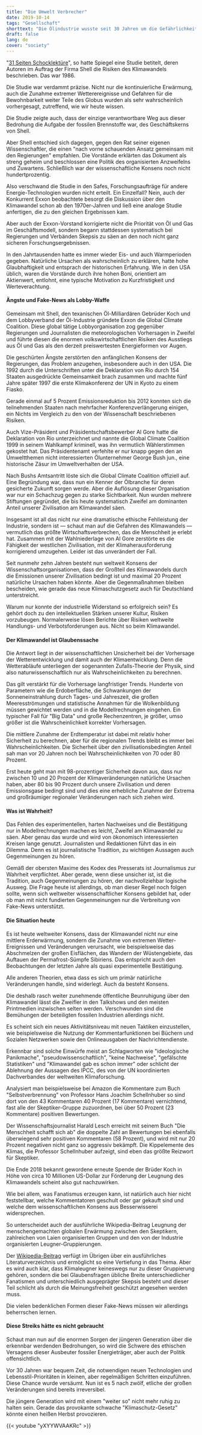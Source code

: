 ```yaml
---
title: "Die Umwelt Verbrecher"
date: 2019-10-14
tags: "Gesellschaft"
shorttext: "Die Ölindustrie wusste seit 30 Jahren um die Gefährlichkeit fossiler Brennstoffe und entschied sich für ein Weiter so!"
draft: false
lang: de
cover: "society"
---
```


"[31 Seiten Schocklektüre](https://www.spiegel.de/spiegel/wie-shell-sein-wissen-ueber-den-klimawandel-geheim-hielt-a-1202889.html "Wie ein Ölkonzern sein Wissen über den Klimawandel geheim hielt")", so hatte Spiegel eine Studie betitelt, deren Autoren im Auftrag der Firma Shell die Risiken des Klimawandels beschrieben. Das war 1986.

Die Studie war verdammt präzise. Nicht nur die kontinuierliche Erwärmung, auch die Zunahme extremer Wetterereignisse und Gefahren für die Bewohnbarkeit weiter Teile des Globus wurden als sehr wahrscheinlich vorhergesagt, zutreffend, wie wir heute wissen.

Die Studie zeigte auch, dass der einzige verantwortbare Weg aus dieser Bedrohung die Aufgabe der fossilen Brennstoffe war, des Geschäftskerns von Shell.

Aber Shell entschied sich dagegen, gegen den Rat seiner eigenen Wissenschaftler, die einen "nach vorne schauenden Ansatz gemeinsam mit den Regierungen" empfahlen. Die Vorstände erklärten das Dokument als streng geheim und beschlossen eine Politik des organisierten Anzweifelns und Zuwartens. Schließlich war der wissenschaftliche Konsens noch nicht hundertprozentig.

Also verschwand die Studie in den Safes, Forschungsaufträge für andere Energie-Technologien wurden nicht erteilt. Ein Einzelfall? Nein, auch der Konkurrent Exxon beobachtete besorgt die Diskussion über den Klimawandel schon ab den 1970er-Jahren und ließ eine analoge Studie anfertigen, die zu den gleichen Ergebnissen kam.

Aber auch der Exxon-Vorstand korrigierte nicht die Priorität von Öl und Gas im Geschäftsmodell, sondern begann stattdessen systematisch bei Regierungen und Verbänden Skepsis zu säen an den noch nicht ganz sicheren Forschungsergebnissen.

In den Jahrtausenden hatte es immer wieder Eis- und auch Warmperioden gegeben. Natürliche Ursachen als wahrscheinlich zu erklären, hatte hohe Glaubhaftigkeit und entsprach der historischen Erfahrung. Wie in den USA üblich, waren die Vorstände durch ihre hohen Boni, orientiert am Aktienwert, entlohnt, eine typische Motivation zu Kurzfristigkeit und Werteverachtung.

#### Ängste und Fake-News als Lobby-Waffe

Gemeinsam mit Shell, den texanischen Öl-Milliardären Gebrüder Koch und dem Lobbyverband der Öl-Industrie gründete Exxon die Global Climate Coalition. Diese global tätige Lobbyorganisation zog gegenüber Regierungen und Journalisten die meteorologischen Vorhersagen in Zweifel und führte diesen die enormen volkswirtschaftlichen Risiken des Ausstiegs aus Öl und Gas als den derzeit preiswertesten Energieformen vor Augen.

Die geschürten Ängste zerstörten den anfänglichen Konsens der Regierungen, das Problem anzugehen, insbesondere auch in den USA. Die 1992 durch die Unterschriften unter die Deklaration von Rio durch 154 Staaten ausgedrückte Gemeinsamkeit brach zusammen und machte fünf Jahre später 1997 die erste Klimakonferenz der UN in Kyoto zu einem Fiasko.

Gerade einmal auf 5 Prozent Emissionsreduktion bis 2012 konnten sich die teilnehmenden Staaten nach mehrfacher Konferenzverlängerung einigen, ein Nichts im Vergleich zu den von der Wissenschaft beschriebenen Risiken.

Auch Vize-Präsident und Präsidentschaftsbewerber Al Gore hatte die Deklaration von Rio unterzeichnet und nannte die Global Climate Coalition 1999 in seinem Wahlkampf kriminell, was ihn vermutlich Wählerstimmen gekostet hat. Das Präsidentenamt verfehlte er nur knapp gegen den an Umweltthemen nicht interessierten Ölunternehmer George Bush jun., eine historische Zäsur im Umweltverhalten der USA.

Nach Bushs Amtsantritt löste sich die Global Climate Coalition offiziell auf. Eine Begründung war, dass nun ein Kenner der Ölbranche für deren gesicherte Zukunft sorgen werde. Aber die Auflösung dieser Organisation war nur ein Schachzug gegen zu starke Sichtbarkeit. Nun wurden mehrere Stiftungen gegründet, die bis heute systematisch Zweifel am dominanten Anteil unserer Zivilisation am Klimawandel säen.

Insgesamt ist all das nicht nur eine dramatische ethische Fehlleistung der Industrie, sondern ist — schaut man auf die Gefahren des Klimawandels — vermutlich das größte Wirtschaftsverbrechen, das die Menschheit je erlebt hat. Zusammen mit der Wahlniederlage von Al Gore zerstörte es die Fähigkeit der westlichen Zivilisation, mit der Klimaherausforderung korrigierend umzugehen. Leider ist das unverändert der Fall.

Seit nunmehr zehn Jahren besteht nun weltweit Konsens der Wissenschaftsorganisationen, dass der Großteil des Klimawandels durch die Emissionen unserer Zivilisation bedingt ist und maximal 20 Prozent natürliche Ursachen haben könnte. Aber die Gegenmaßnahmen bleiben bescheiden, wie gerade das neue Klimaschutzgesetz auch für Deutschland unterstreicht.

Warum nur konnte der industrielle Widerstand so erfolgreich sein? Es gehört doch zu den intellektuellen Stärken unserer Kultur, Risiken vorzubeugen. Normalerweise lösen Berichte über Risiken weltweite Handlungs- und Verbotsforderungen aus. Nicht so beim Klimawandel.

#### Der Klimawandel ist Glaubenssache

Die Antwort liegt in der wissenschaftlichen Unsicherheit bei der Vorhersage der Wetterentwicklung und damit auch der Klimaentwicklung. Denn die Wetterabläufe unterliegen der sogenannten Zufalls-Theorie der Physik, sind also naturwissenschaftlich nur als Wahrscheinlichkeiten zu berechnen.

Das gilt verstärkt für die Vorhersage langfristiger Trends. Hunderte von Parametern wie die Erdoberfläche, die Schwankungen der Sonneneinstrahlung durch Tages- und Jahreszeit, die großen Meeresströmungen und statistische Annahmen für die Wolkenbildung müssen gewichtet werden und in die Modellrechnungen eingehen. Ein typischer Fall für "Big Data" und große Rechenzentren, je größer, umso größer ist die Wahrscheinlichkeit korrekter Vorhersagen.

Die mittlere Zunahme der Erdtemperatur ist dabei mit relativ hoher Sicherheit zu berechnen, aber für die regionalen Trends bleibt es immer bei Wahrscheinlichkeiten. Die Sicherheit über den zivilisationsbedingten Anteil sah man vor 20 Jahren noch bei Wahrscheinlichkeiten von 70 oder 80 Prozent.

Erst heute geht man mit 98-prozentiger Sicherheit davon aus, dass nur zwischen 10 und 20 Prozent der Klimaveränderungen natürliche Ursachen haben, aber 80 bis 90 Prozent durch unsere Zivilisation und deren Emissionsgase bedingt sind und dies eine erhebliche Zunahme der Extrema und großräumiger regionaler Veränderungen nach sich ziehen wird.

#### Was ist Wahrheit?

Das Fehlen des experimentellen, harten Nachweises und die Bestätigung nur in Modellrechnungen machen es leicht, Zweifel am Klimawandel zu säen. Aber genau das wurde und wird von ökonomisch interessierten Kreisen lange genutzt. Journalisten und Redaktionen führt das in ein Dilemma. Denn es ist journalistische Tradition, zu wichtigen Aussagen auch Gegenmeinungen zu hören.

Gemäß der obersten Maxime des Kodex des Presserats ist Journalismus zur Wahrheit verpflichtet. Aber gerade, wenn diese unsicher ist, ist die Tradition, auch Gegenmeinungen zu hören, der nachvollziehbar logische Ausweg. Die Frage heute ist allerdings, ob man dieser Regel noch folgen sollte, wenn sich weltweiter wissenschaftlicher Konsens gebildet hat, oder ob man mit nicht fundierten Gegenmeinungen nur die Verbreitung von Fake-News unterstützt.

#### Die Situation heute

Es ist heute weltweiter Konsens, dass der Klimawandel nicht nur eine mittlere Erderwärmung, sondern die Zunahme von extremen Wetter-Ereignissen und Veränderungen verursacht, wie beispielsweise das Abschmelzen der großen Eisflächen, das Wandern der Wüstengebiete, das Auftauen der Permafrost-Sümpfe Sibiriens. Das entspricht auch den Beobachtungen der letzten Jahre als quasi experimentelle Bestätigung.

Alle anderen Theorien, etwa dass es sich um primär natürliche Veränderungen handle, sind widerlegt. Auch da besteht Konsens.

Die deshalb rasch weiter zunehmende öffentliche Beunruhigung über den Klimawandel lässt die Zweifler in den Talkshows und den meisten Printmedien inzwischen selten werden. Verschwunden sind die Bemühungen der beteiligten fossilen Industrien allerdings nicht.

Es scheint sich ein neues Aktivitätsniveau mit neuen Taktiken einzustellen, wie beispielsweise die Nutzung der Kommentarfunktionen bei Büchern und Sozialen Netzwerken sowie den Onlineausgaben der Nachrichtendienste.

Erkennbar sind solche Einwürfe meist an Schlagworten wie "ideologische Panikmache", "pseudowissenschaftlich", "keine Nachweise", "gefälschte Statistiken" und "Klimawandel gab es schon immer" oder schlicht der Ablehnung der Aussagen des IPCC, des von der UN koordinierten Dachverbandes der weltweiten Klimaforschung.

Analysiert man beispielsweise bei Amazon die Kommentare zum Buch "Selbstverbrennung" von Professor Hans Joachim Schellnhuber so sind dort von den 43 Kommentaren 40 Prozent (17 Kommentare) vernichtend, fast alle der Skeptiker-Gruppe zuzuordnen, bei über 50 Prozent (23 Kommentare) positiven Bewertungen.

Der Wissenschaftsjournalist Harald Lesch erreicht mit seinem Buch "Die Menschheit schafft sich ab" die doppelte Zahl an Bewertungen bei ebenfalls überwiegend sehr positiven Kommentaren (58 Prozent), und wird mit nur 20 Prozent negativen nicht ganz so aggressiv bekämpft. Die Kippelemente des Klimas, die Professor Schellnhuber aufzeigt, sind eben das größte Reizwort für Skeptiker.

Die Ende 2018 bekannt gewordene erneute Spende der Brüder Koch in Höhe von circa 10 Millionen US-Dollar zur Förderung der Leugnung des Klimawandels scheint also gut nachzuwirken.

Wie bei allem, was Fanatismus erzeugen kann, ist natürlich auch hier nicht feststellbar, welche Kommentatoren geschult oder gar gekauft sind und welche dem wissenschaftlichen Konsens aus Besserwisserei widersprechen.

So unterscheidet auch der ausführliche Wikipedia-Beitrag Leugnung der menschengemachten globalen Erwärmung zwischen den Skeptikern, zahlreichen von Laien organisierten Gruppen und den von der Industrie organisierten Leugner-Gruppierungen.

Der [Wikipedia-Beitrag](https://de.wikipedia.org/wiki/Leugnung_der_menschengemachten_globalen_Erwärmung "Leugnung der menschengemachten globalen Erwärmung") verfügt im Übrigen über ein ausführliches Literaturverzeichnis und ermöglicht so eine Vertiefung in das Thema. Aber es wird auch klar, dass Klimaleugner keineswegs nur zu dieser Gruppierung gehören, sondern die bei Glaubensfragen übliche Breite unterschiedlicher Fanatismen und unterschiedlich ausgeprägter Skepsis besteht und dieser Teil schlicht als durch die Meinungsfreiheit geschützt angesehen werden muss.

Die vielen bedenklichen Formen dieser Fake-News müssen wir allerdings beherrschen lernen.

#### Diese Streiks hätte es nicht gebraucht

Schaut man nun auf die enormen Sorgen der jüngeren Generation über die erkennbar werdenden Bedrohungen, so wird die Schwere des ethischen Versagens dieser Ausbeuter fossiler Energieträger, aber auch der Politik offensichtlich.

Vor 30 Jahren war bequem Zeit, die notwendigen neuen Technologien und Lebensstil-Prioritäten in kleinen, aber regelmäßigen Schritten einzuführen. Diese Chance wurde versäumt. Nun ist es 5 nach zwölf, etliche der großen Veränderungen sind bereits irreversibel.

Die jüngere Generation wird mit einem "weiter so" nicht mehr ruhig zu halten sein. Gerade das provokante schwache "Klimaschutz-Gesetz" könnte einen heißen Herbst provozieren.

{{< youtube "yXYYWVAAKRc" >}}

